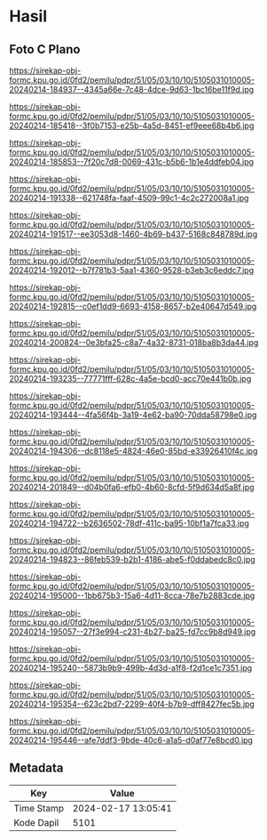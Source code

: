 # Hasil

## Foto C Plano

https://sirekap-obj-formc.kpu.go.id/0fd2/pemilu/pdpr/51/05/03/10/10/5105031010005-20240214-184937--4345a66e-7c48-4dce-9d63-1bc16be11f9d.jpg

https://sirekap-obj-formc.kpu.go.id/0fd2/pemilu/pdpr/51/05/03/10/10/5105031010005-20240214-185418--3f0b7153-e25b-4a5d-8451-ef9eee68b4b6.jpg

https://sirekap-obj-formc.kpu.go.id/0fd2/pemilu/pdpr/51/05/03/10/10/5105031010005-20240214-185853--7f20c7d8-0069-431c-b5b6-1b1e4ddfeb04.jpg

https://sirekap-obj-formc.kpu.go.id/0fd2/pemilu/pdpr/51/05/03/10/10/5105031010005-20240214-191338--621748fa-faaf-4509-99c1-4c2c272008a1.jpg

https://sirekap-obj-formc.kpu.go.id/0fd2/pemilu/pdpr/51/05/03/10/10/5105031010005-20240214-191517--ee3053d8-1460-4b69-b437-5168c848789d.jpg

https://sirekap-obj-formc.kpu.go.id/0fd2/pemilu/pdpr/51/05/03/10/10/5105031010005-20240214-192012--b7f781b3-5aa1-4360-9528-b3eb3c6eddc7.jpg

https://sirekap-obj-formc.kpu.go.id/0fd2/pemilu/pdpr/51/05/03/10/10/5105031010005-20240214-192815--c0ef1dd9-6693-4158-8657-b2e40647d549.jpg

https://sirekap-obj-formc.kpu.go.id/0fd2/pemilu/pdpr/51/05/03/10/10/5105031010005-20240214-200824--0e3bfa25-c8a7-4a32-8731-018ba8b3da44.jpg

https://sirekap-obj-formc.kpu.go.id/0fd2/pemilu/pdpr/51/05/03/10/10/5105031010005-20240214-193235--77771fff-628c-4a5e-bcd0-acc70e441b0b.jpg

https://sirekap-obj-formc.kpu.go.id/0fd2/pemilu/pdpr/51/05/03/10/10/5105031010005-20240214-193444--4fa56f4b-3a19-4e62-ba90-70dda58798e0.jpg

https://sirekap-obj-formc.kpu.go.id/0fd2/pemilu/pdpr/51/05/03/10/10/5105031010005-20240214-194306--dc8118e5-4824-46e0-85bd-e33926410f4c.jpg

https://sirekap-obj-formc.kpu.go.id/0fd2/pemilu/pdpr/51/05/03/10/10/5105031010005-20240214-201849--d04b0fa6-efb0-4b60-8cfd-5f9d634d5a8f.jpg

https://sirekap-obj-formc.kpu.go.id/0fd2/pemilu/pdpr/51/05/03/10/10/5105031010005-20240214-194722--b2636502-78df-411c-ba95-10bf1a7fca33.jpg

https://sirekap-obj-formc.kpu.go.id/0fd2/pemilu/pdpr/51/05/03/10/10/5105031010005-20240214-194823--86feb539-b2b1-4186-abe5-f0ddabedc8c0.jpg

https://sirekap-obj-formc.kpu.go.id/0fd2/pemilu/pdpr/51/05/03/10/10/5105031010005-20240214-195000--1bb675b3-15a6-4d11-8cca-78e7b2883cde.jpg

https://sirekap-obj-formc.kpu.go.id/0fd2/pemilu/pdpr/51/05/03/10/10/5105031010005-20240214-195057--27f3e994-c231-4b27-ba25-fd7cc9b8d949.jpg

https://sirekap-obj-formc.kpu.go.id/0fd2/pemilu/pdpr/51/05/03/10/10/5105031010005-20240214-195240--5873b9b9-499b-4d3d-a1f8-f2d1ce1c7351.jpg

https://sirekap-obj-formc.kpu.go.id/0fd2/pemilu/pdpr/51/05/03/10/10/5105031010005-20240214-195354--623c2bd7-2299-40f4-b7b9-dff8427fec5b.jpg

https://sirekap-obj-formc.kpu.go.id/0fd2/pemilu/pdpr/51/05/03/10/10/5105031010005-20240214-195446--afe7ddf3-9bde-40c6-a1a5-d0af77e8bcd0.jpg


## Metadata

| Key        | Value               |
| ---------- | ------------------- |
| Time Stamp | 2024-02-17 13:05:41 |
| Kode Dapil | 5101                |



